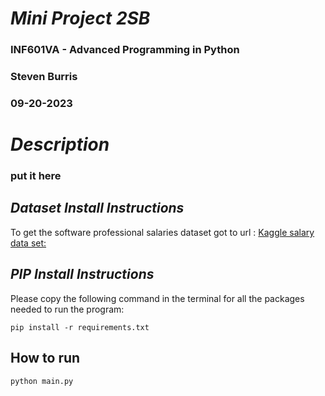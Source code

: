 # *Mini Project 2SB*
 ### INF601VA - Advanced Programming in Python
 ### Steven Burris
 ### 09-20-2023

# *Description*
 ### put it here

## *Dataset Install Instructions*
 To get the software professional salaries dataset got to url : [Kaggle salary data set: ](https://www.kaggle.com/datasets/thedevastator/u-s-software-developer-salaries)

## *PIP Install Instructions*
Please copy the following command in the terminal for all the packages needed to run the program:
```
pip install -r requirements.txt
```

## How to run

```
python main.py
```